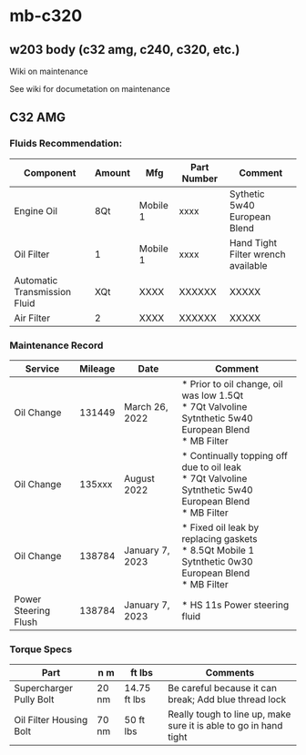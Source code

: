 # mb-c320
## w203 body (c32 amg, c240, c320, etc.)
Wiki on maintenance

See wiki for documetation on maintenance
 
## C32 AMG
### Fluids Recommendation:
Component | Amount | Mfg | Part Number | Comment
--- | --- | --- | --- | ---
Engine Oil | 8Qt | Mobile 1 | xxxx | Sythetic 5w40 European Blend
Oil Filter | 1 | Mobile 1 | xxxx | Hand Tight <br> Filter wrench available
Automatic Transmission Fluid | XQt | XXXX | XXXXXX | XXXXX
Air Filter | 2 | XXXX | XXXXXX | XXXXX

### Maintenance Record

Service | Mileage | Date | Comment
--- | --- | --- | ---
Oil Change | 131449 | March 26, 2022 | * Prior to oil change, oil was low 1.5Qt <br> * 7Qt Valvoline Sytnthetic 5w40 European Blend <br> * MB Filter <br> 
Oil Change | 135xxx | August 2022 | * Continually topping off due to oil leak <br> * 7Qt Valvoline Sytnthetic 5w40 European Blend <br> * MB Filter <br> 
Oil Change | 138784 | January 7, 2023 | * Fixed oil leak by replacing gaskets <br> * 8.5Qt Mobile 1 Sytnthetic 0w30 European Blend <br> * MB Filter <br>
Power Steering Flush | 138784 | January 7, 2023 | * HS 11s Power steering fluid <br>



### Torque Specs

Part | n m | ft lbs | Comments
--- | --- | --- | --- 
Supercharger Pully Bolt | 20 nm |  14.75 ft lbs | Be careful because it can break; Add blue thread lock
Oil Filter Housing Bolt | 70 nm | 50 ft lbs | Really tough to line up, make sure it is able to go in hand tight

